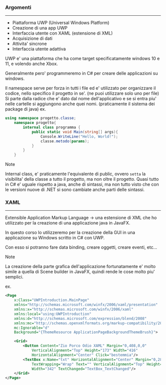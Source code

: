 ### Argomenti
----
- Piattaforma UWP (Universal Windows Platform)
- Creazione di una app UWP
- Interfaccia utente con XAML (estensione di XML)
- Acquisizione di dati
- Attivita' sincrone
- Interfaccia utente adattiva

UWP e' una piattaforma che ha come target specificatamente windows 10 e 11, e volendo anche Xbox.

Generalmente pero' programmeremo in C# per creare delle applicazioni su windows.

Il namespace serve per forza in tutti i file ed e' utilizzato per organizzare il codice, nello specifico il progetto in se'. (ne puoi utilizzare solo uno per file) Si parte dalla radice che e' dato dal nome dell'applicativo e se si entra piu' nelle cartelle si aggiungono anche quei nomi. (praticamente il sistema dei package di java)
ex.

```c#
using namespace progetto.classe;
	namespace progetto{
		internal class programma {
			public static void Main(string[] args){
				Console.WriteLine("Hello, World!");
				classe.metodo(params);
			}
		}
	}
```

>[!NOTE]
>Internal class, e' praticamente l'equivalente di public, ovvero `setta` la visibilita' della classe a tutto il progetto, ma non oltre il progetto.
>Quasi tutto in C# e' uguale rispetto a java, anche di sintassi, ma non tutto visto che con le versioni nuove di .NET si sono cambiate anche parti delle sintassi.
### XAML
----
Extensible Application Markup Language -> una estensione di XML che ho utilizzato per la creazione di una applicazione java in JavaFX.

In questo corso lo utilizzeremo per la creazione della GUI in una applicazione su Windows scritto in C# con UWP.

Con esso si potranno fare data binding, creare oggetti, creare eventi, etc...

>[!NOTE]
>La creazione della parte grafica dell'applicazione fortunatamente e' molto simile a quella di Scene builder in JavaFX, quindi rende le cose molto piu' semplici.

ex.
```xml
<Page
    x:Class="UWPIntroduction.MainPage"
    xmlns="http://schemas.microsoft.com/winfx/2006/xaml/presentation"
    xmlns:x="http://schemas.microsoft.com/winfx/2006/xaml"
    xmlns:local="using:UWPIntroduction"
    xmlns:d="http://schemas.microsoft.com/expression/blend/2008"
    xmlns:mc="http://schemas.openxmlformats.org/markup-compatibility/2006"
    mc:Ignorable="d"
    Background="{ThemeResource ApplicationPageBackgroundThemeBrush}">

    <Grid>
        <Button Content="Zio Porco Odio XAML" Margin="0,408,0,0" 
	        VerticalAlignment="Top" Height="173" Width="416" 
		    HorizontalAlignment="Center" Click="bestemmia"/>
        <TextBox x:Name="txt" HorizontalAlignment="Center" Margin="0,284,0,0" 
	        TextWrapping="Wrap" Text="" VerticalAlignment="Top" Height="47" 
	        Width="342" TextChanged="TextBox_TextChanged"/>
    </Grid>
</Page>
```

